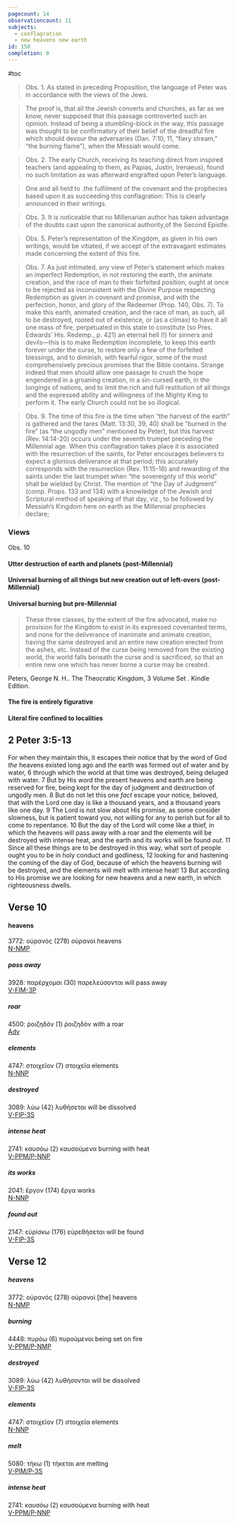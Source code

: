 ```yaml
---
pagecount: 14
observationcount: 11
subjects:
  - conflagration
  - new heavens new earth
id: 150
completion: 0
---
```

#toc

>Obs. 1. As stated in preceding Proposition, the language of Peter was in accordance with the views of the Jews.

>The proof is, that all the Jewish converts and churches, as far as we know, never supposed that this passage controverted such an opinion. Instead of being a stumbling-block in the way, this passage was thought to be confirmatory of their belief of the dreadful fire which should devour the adversaries (Dan. 7:10, 11, “fiery stream,” “the burning flame”), when the Messiah would come.

>Obs. 2. The early Church, receiving its teaching direct from inspired teachers (and appealing to them, as Papias, Justin, Irenaeus), found no such limitation as was afterward engrafted upon Peter’s language.

>One and all held to .the fulfilment of the covenant and the prophecies based upon it as succeeding this conflagration: This is clearly announced in their writings.

>Obs. 3. It is noticeable that no Millenarian author has taken advantage of the doubts cast upon the canonical authority,of the Second Epistle.

>Obs. 5. Peter’s representation of the Kingdom, as given in his own writings, would be vitiated, if we accept of the extravagant estimates made concerning the extent of this fire.

>Obs. 7. As just intimated, any view of Peter’s statement which makes an imperfect Redemption, in not restoring the earth, the animate creation, and the race of man to their forfeited position, ought at once to be rejected as inconsistent with the Divine Purpose respecting Redemption as given in covenant and promise, and with the perfection, honor, and glory of the Redeemer (Prop. 140, Obs. 7). To make this earth, animated creation, and the race of man, as such, all to be destroyed, rooted out of existence, or (as a climax) to have it all one mass of fire, perpetuated in this state to constitute (so Pres. Edwards’ His. Redemp., p. 421) an eternal hell (!) for sinners and devils—this is to make Redemption incomplete, to keep this earth forever under the curse, to restore only a few of the forfeited blessings, and to diminish, with fearful rigor, some of the most comprehensively precious promises that the Bible contains. Strange indeed that men should allow one passage to crush the hope engendered in a groaning creation, in a sin-cursed earth, in the longings of nations, and to limit the rich and full restitution of all things and the expressed ability and willingness of the Mighty King to perform it. The early Church could not be so illogical.

>Obs. 9. The time of this fire is the time when “the harvest of the earth” is gathered and the tares (Matt. 13:30, 39, 40) shall be “burned in the fire” (as “the ungodly men” mentioned by Peter), but this harvest (Rev. 14:14-20) occurs under the seventh trumpet preceding the Millennial age. When this conflagration takes place it is associated with the resurrection of the saints, for Peter encourages believers to expect a glorious deliverance at that period; this accurately corresponds with the resurrection (Rev. 11:15-18) and rewarding of the saints under the last trumpet when “the sovereignty of this world” shall be wielded by Christ. The mention of “the Day of Judgment” (comp. Props. 133 and 134) with a knowledge of the Jewish and Scriptural method of speaking of that day, viz., to be followed by Messiah’s Kingdom here on earth as the Millennial prophecies declare;

### Views
Obs. 10
#### Utter destruction of earth and planets (post-Millennial)
#### Universal burning of all things but new creation out of left-overs (post-Millennial)
#### Universal burning but pre-Millennial

>These three classes, by the extent of the fire advocated, make no provision for the Kingdom to exist in its expressed covenanted terms, and none for the deliverance of inanimate and animate creation, having the same destroyed and an entire new creation erected from the ashes, etc. Instead of the curse being removed from the existing world, the world falls beneath the curse and is sacrificed, so that an entire new one which has never borne a curse may be created.

Peters, George N. H.. The Theocratic Kingdom, 3 Volume Set . Kindle Edition. 

#### The fire is entirely figurative

#### Literal fire confined to localities

## 2 Peter 3:5-13
For when they maintain this, it escapes their notice that by the word of God _the_ heavens existed long ago and _the_ earth was formed out of water and by water, 
6 through which the world at that time was destroyed, being deluged with water. 
7 But by His word the present heavens and earth are being reserved for fire, being kept for the day of judgment and destruction of ungodly men. 
8 But do not let this one _fact_ escape your notice, beloved, that with the Lord one day is like a thousand years, and a thousand years like one day. 
9 The Lord is not slow about His promise, as some consider slowness, but is patient toward you, not willing for any to perish but for all to come to repentance. 
10 But the day of the Lord will come like a thief, in which the heavens will pass away with a roar and the elements will be destroyed with intense heat, and the earth and its works will be found _out_. 
11 Since all these things are to be destroyed in this way, what sort of people ought you to be in holy conduct and godliness, 
12 looking for and hastening the coming of the day of God, because of which the heavens burning will be destroyed, and the elements will melt with intense heat! 
13 But according to His promise we are looking for new heavens and a new earth, in which righteousness dwells.

## Verse 10
#### heavens
3772: οὐρανός (278)
οὐρανοὶ
heavens  
[N-NMP](https://biblehub.com/grammar/greek.htm "Noun - Nominative Masculine Plural")
##### pass away 
3928: παρέρχομαι (30)
παρελεύσονται
will pass away  
[V-FIM-3P](https://biblehub.com/grammar/greek.htm "Verb - Future Indicative Middle - 3rd Person Plural")
##### roar
4500: ῤοιζηδόν (1)
ῥοιζηδὸν
with a roar  
[Adv](https://biblehub.com/grammar/greek.htm "Adverb")
##### elements
4747: στοιχεῖον (7)
στοιχεῖα
elements  
[N-NNP](https://biblehub.com/grammar/greek.htm "Noun - Nominative Neuter Plural")
##### destroyed
3089: λύω (42)
λυθήσεται
will be dissolved  
[V-FIP-3S](https://biblehub.com/grammar/greek.htm "Verb - Future Indicative Passive - 3rd Person Singular")
##### intense heat
2741: καυσόω (2)
καυσούμενα
burning with heat  
[V-PPM/P-NNP](https://biblehub.com/grammar/greek.htm "Verb - Present Participle Middle or Passive - Nominative Neuter Plural")
##### its works
2041: ἔργον (174)
ἔργα
works  
[N-NNP](https://biblehub.com/grammar/greek.htm "Noun - Nominative Neuter Plural")
##### found out
2147: εὑρίσκω (176)
εὑρεθήσεται
will be found  
[V-FIP-3S](https://biblehub.com/grammar/greek.htm "Verb - Future Indicative Passive - 3rd Person Singular")
## Verse 12
##### heavens 
3772: οὐρανός (278)
οὐρανοὶ
[the] heavens  
[N-NMP](https://biblehub.com/grammar/greek.htm "Noun - Nominative Masculine Plural")
##### burning
4448: πυρόω (6)
πυρούμενοι
being set on fire  
[V-PPM/P-NMP](https://biblehub.com/grammar/greek.htm "Verb - Present Participle Middle or Passive - Nominative Masculine Plural")
##### destroyed
3089: λύω (42)
λυθήσονται
will be dissolved  
[V-FIP-3S](https://biblehub.com/grammar/greek.htm "Verb - Future Indicative Passive - 3rd Person Singular")
##### elements
4747: στοιχεῖον (7)
στοιχεῖα
elements  
[N-NNP](https://biblehub.com/grammar/greek.htm "Noun - Nominative Neuter Plural")
##### melt
5080: τήκω (1)
τήκεται
are melting  
[V-PIM/P-3S](https://biblehub.com/grammar/greek.htm "Verb - Present Indicative Middle or Passive - 3rd Person Singular")
##### intense heat
2741: καυσόω (2)
καυσούμενα
burning with heat  
[V-PPM/P-NNP](https://biblehub.com/grammar/greek.htm "Verb - Present Participle Middle or Passive - Nominative Neuter Plural")
